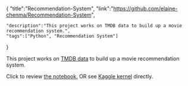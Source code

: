 {
    "title":"Recommendation-System",
    "link":"https://github.com/elaine-chenma/Recommendation-System",

    "description":"This project works on TMDB data to build up a movie recommendation system.",
    "tags":["Python", "Recommendation System"]

}

This project works on [TMDB data](https://www.kaggle.com/tmdb/tmdb-movie-metadata) to build up a movie recommendation system.

Click to review [the notebook.](https://github.com/melodydadada/Recommendation-System/blob/master/TMDB%20movie%20rating.ipynb) OR see [Kaggle kernel](https://www.kaggle.com/chenma/recommendation-system-with-tmdb-movie-data) directly.
